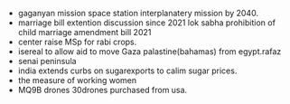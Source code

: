 * gaganyan mission space station interplanatery mission by 2040.
* marriage bill extention discussion since 2021 lok sabha prohibition of child marriage amendment bill 2021
* center raise MSp for rabi crops.
* isereal to allow aid to move Gaza palastine(bahamas) from egypt.rafaz
* senai peninsula
* india extends curbs  on sugarexports to calim sugar prices.
* the measure of working women
* MQ9B  drones 30drones purchased from usa.
